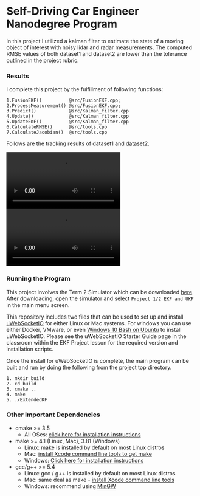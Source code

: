 # Self-Driving Car Engineer Nanodegree Program

In this project I utilized a kalman filter to estimate the state of a moving object of interest with noisy lidar and radar measurements. The computed RMSE values of both dataset1 and dataset2 are lower than the tolerance outlined in the project rubric.

### Results

I complete this project by the fulfillment of following functions:

```
1.FusionEKF()          @src/FusionEKF.cpp;
2.ProcessMeasurement() @src/FusionEKF.cpp;
3.Predict()            @src/Kalman_filter.cpp
4.Update()             @src/Kalman_filter.cpp
5.UpdateEKF()          @src/Kalman_filter.cpp
6.CalculateRMSE()      @src/tools.cpp
7.CalculateJacobian()  @src/tools.cpp
```

Follows are the tracking results of dataset1 and dataset2.

![dataset1](./videos/dataset1.mp4)
![dataset2](./videos/dataset2.mp4)

### Running the Program

This project involves the Term 2 Simulator which can be downloaded [here](https://github.com/udacity/self-driving-car-sim/releases). After downloading, open the simulator and select `Project 1/2 EKF and UKF` in the main menu screen.

This repository includes two files that can be used to set up and install [uWebSocketIO](https://github.com/uWebSockets/uWebSockets) for either Linux or Mac systems. For windows you can use either Docker, VMware, or even [Windows 10 Bash on Ubuntu](https://www.howtogeek.com/249966/how-to-install-and-use-the-linux-bash-shell-on-windows-10/) to install uWebSocketIO. Please see the uWebSocketIO Starter Guide page in the classroom within the EKF Project lesson for the required version and installation scripts.

Once the install for uWebSocketIO is complete, the main program can be built and run by doing the following from the project top directory.

```
1. mkdir build
2. cd build
3. cmake ..
4. make
5. ./ExtendedKF
```

### Other Important Dependencies

* cmake >= 3.5
  * All OSes: [click here for installation instructions](https://cmake.org/install/)
* make >= 4.1 (Linux, Mac), 3.81 (Windows)
  * Linux: make is installed by default on most Linux distros
  * Mac: [install Xcode command line tools to get make](https://developer.apple.com/xcode/features/)
  * Windows: [Click here for installation instructions](http://gnuwin32.sourceforge.net/packages/make.htm)
* gcc/g++ >= 5.4
  * Linux: gcc / g++ is installed by default on most Linux distros
  * Mac: same deal as make - [install Xcode command line tools](https://developer.apple.com/xcode/features/)
  * Windows: recommend using [MinGW](http://www.mingw.org/)
